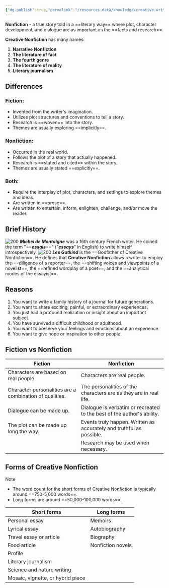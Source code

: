 ```yaml
---
{"dg-publish":true,"permalink":"/resources-data/knowledge/creative-writing/creative-nonfiction/creative-nonfiction/"}
---
```


**Nonfiction** - a true story told in a ==literary way== where plot, character development, and dialogue are as important as the ==facts and research==. 

**Creative Nonfiction** has many names:
1. **Narrative Nonfiction**
2. **The literature of fact**
3. **The fourth genre**
4. **The literature of reality**
5. **Literary journalism**

## Differences
### Fiction:
* Invented from the writer's imagination.
* Utilizes plot structures and conventions to tell a story.
* Research is ==woven== into the story.
* Themes are usually exploring ==implicitly==.
### Nonfiction:
* Occurred in the real world.
* Follows the plot of a story that actually happened.
* Research is ==stated and cited== within the story.
* Themes are usually stated ==explicitly==.
### Both:
* Require the interplay of plot, characters, and settings to explore themes and ideas.
* Are written in ==prose==.
* Are written to entertain, inform, enlighten, challenge, and/or move the reader.

## Brief History
![200](https://upload.wikimedia.org/wikipedia/commons/5/5a/Portrait_of_Michel_de_Montaigne%2C_circa_unknown.jpg) 
***Michel de Montaigne*** was a 16th century French writer. He coined the term "==***essais***==" ("***essays***" in English) to write himself introspectively.
![200](https://upload.wikimedia.org/wikipedia/commons/8/86/Head-Shot-Closed-Jacket-2015.jpg) 
***Lee Gutkind*** is the ==Godfather of Creative Nonfiction==. He defines that **Creative Nonfiction** allows a writer to employ the ==diligence of a reporter==, the ==shifting voices and viewpoints of a novelist==, the ==refined wordplay of a poet==, and the ==analytical modes of the essayist==.

## Reasons
1. You want to write a family history of a journal for future generations.
2. You want to share exciting, painful, or extraordinary experiences.
3. You just had a profound realization or insight about an important subject.
4. You have survived a difficult childhood or adulthood.
5. You want to preserve your feelings and emotions about an experience.
6. You want to give hope or inspiration to other people.

## Fiction vs Nonfiction
| **Fiction**                                             | **Nonfiction**                                                         |
| ------------------------------------------------------- | ---------------------------------------------------------------------- |
| Characters are based on real people.                    | Characters are real people.                                            |
| Character personalities are a combination of qualities. | The personalities of the characters are as they are in real life.      |
| Dialogue can be made up.                                | Dialogue is verbatim or recreated to the best of the author's ability. |
| The plot can be made up long the way.                   | Events truly happen. Written as accurately and truthful as possible.   |
|                                                         | Research may be used when necessary.                                   |
## Forms of Creative Nonfiction

> [!note]
> * The word count for the short forms of Creative Nonfiction is typically around ==750-5,000 words==.
> * Long forms are around ==50,000-100,000 words==.

| Short forms                       | Long forms        |
| --------------------------------- | ----------------- |
| Personal essay                    | Memoirs           |
| Lyrical essay                     | Autobiography     |
| Travel essay or article           | Biography         |
| Food article                      | Nonfiction novels |
| Profile                           |                   |
| Literary journalism               |                   |
| Science and nature writing        |                   |
| Mosaic, vignette, or hybrid piece |                   |




